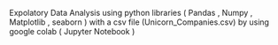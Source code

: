 Expolatory Data Analysis using python libraries ( Pandas , Numpy , Matplotlib , seaborn ) with a csv file (Unicorn_Companies.csv) by using google colab ( Jupyter Notebook )
